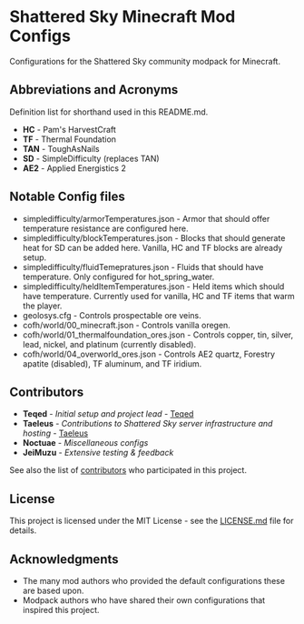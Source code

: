 # Shattered Sky Minecraft Mod Configs

Configurations for the Shattered Sky community modpack for Minecraft.

## Abbreviations and Acronyms
Definition list for shorthand used in this README.md.

* **HC** - Pam's HarvestCraft
* **TF** - Thermal Foundation
* **TAN** - ToughAsNails
* **SD** - SimpleDifficulty (replaces TAN)
* **AE2** - Applied Energistics 2


## Notable Config files

* simpledifficulty/armorTemperatures.json - Armor that should offer temperature resistance are configured here.
* simpledifficulty/blockTemperatures.json - Blocks that should generate heat for SD can be added here. Vanilla, HC and TF blocks are already setup.
* simpledifficulty/fluidTemepratures.json - Fluids that should have temperature. Only configured for hot_spring_water.
* simpledifficulty/heldItemTemperatures.json - Held items which should have temperature. Currently used for vanilla, HC and TF items that warm the player.
* geolosys.cfg - Controls prospectable ore veins.
* cofh/world/00_minecraft.json - Controls vanilla oregen.
* cofh/world/01_thermalfoundation_ores.json - Controls copper, tin, silver, lead, nickel, and platinum (currently disabled).
* cofh/world/04_overworld_ores.json - Controls AE2 quartz, Forestry apatite (disabled), TF aluminum, and TF iridium.

## Contributors

* **Teqed** - *Initial setup and project lead* - [Teqed](https://github.com/Teqed)
* **Taeleus** - *Contributions to Shattered Sky server infrastructure and hosting* - [Taeleus](https://github.com/Taeleus)
* **Noctuae** - *Miscellaneous configs*
* **JeiMuzu** - *Extensive testing & feedback*

See also the list of [contributors](https://github.com/Teqed/minecraft-shattered-sky/contributors) who participated in this project.

## License

This project is licensed under the MIT License - see the [LICENSE.md](LICENSE.md) file for details.

## Acknowledgments

* The many mod authors who provided the default configurations these are based upon.
* Modpack authors who have shared their own configurations that inspired this project.
